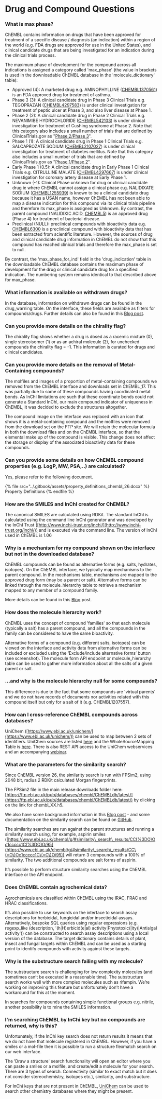 # Drug and Compound Questions

### What is max phase?

ChEMBL contains information on drugs that have been approved for treatment of a specific disease / diagnosis (an indication) within a region of the world (e.g. FDA drugs are approved for use in the United States), and clinical candidate drugs that are being investigated for an indication during the clinical trials process.&#x20;

The maximum phase of development for the compound across all indications is assigned a category called 'max\_phase' (the value in brackets is used in the downloadable ChEMBL database in the 'molecule\_dictionary' table):

* Approved (4): A marketed drug e.g. AMINOPHYLLINE ([CHEMBL1370561](https://www.ebi.ac.uk/chembl/compound\_report\_card/CHEMBL1370561/)) is an FDA approved drug for treatment of asthma.&#x20;
* Phase 3 (3): A clinical candidate drug in Phase 3 Clinical Trials e.g. TEGOPRAZAN ([CHEMBL4297583](https://www.ebi.ac.uk/chembl/compound\_report\_card/CHEMBL4297583/)) is under clinical investigation for treatment of peptic ulcer at Phase 3, and also liver disease at Phase 1.&#x20;
* Phase 2 (2): A clinical candidate drug in Phase 2 Clinical Trials e.g. NEVANIMIBE HYDROCHLORIDE ([CHEMBL542103](https://www.ebi.ac.uk/chembl/compound\_report\_card/CHEMBL542103/)) is under clinical investigation for treatment of Cushing syndrome at Phase 2. Note that this category also includes a small number of trials that are defined by ClinicalTrials.gov as "[Phase 2/Phase 3](https://prsinfo.clinicaltrials.gov/definitions.html)".
* Phase 1 (1): A clinical candidate drug in Phase 1 Clinical Trials e.g. SALCAPROZATE SODIUM ([CHEMBL2107027](https://www.ebi.ac.uk/chembl/compound\_report\_card/CHEMBL2107027/)) is under clinical investigation for treatment of diabetes mellitus. Note that this category also includes a small number of trials that are defined by ClinicalTrials.gov as "[Phase 1/Phase 2](https://prsinfo.clinicaltrials.gov/definitions.html)".
* Early Phase 1 (0.5): A clinical candidate drug in Early Phase 1 Clinical Trials e.g. CITRULLINE MALATE ([CHEMBL4297667](https://www.ebi.ac.uk/chembl/compound\_report\_card/CHEMBL4297667/)) is under clinical investigation for coronary artery disease at Early Phase 1.
* Unknown (-1): Clinical Phase unknown for drug or clinical candidate drug ie where ChEMBL cannot assign a clinical phase e.g. NALIDIXATE SODIUM ([CHEMBL1255939](https://www.ebi.ac.uk/chembl/compound\_report\_card/CHEMBL1255939/)) is known to be a clinical candidate drug because it has a USAN name, however ChEMBL has not been able to map a disease indication for this compound via its clinical trials pipeline and therefore its max\_phase is assigned as Unknown. By contrast, the parent compound (NALIDIXIC ACID, [CHEMBL5](https://www.ebi.ac.uk/chembl/compound\_report\_card/CHEMBL5/)) is an approved drug (Phase 4) for treatment of bacterial disease. &#x20;
* Preclinical (NULL): preclinical compounds with bioactivity data e.g. [CHEMBL6300](https://www.ebi.ac.uk/chembl/compound\_report\_card/CHEMBL6300/) is a preclinical compound with bioactivity data that has been extracted from scientific literature. However, the sources of drug and clinical candidate drug information in ChEMBL do not show that this compound has reached clinical trials and therefore the max\_phase is set to null.&#x20;

By contrast, the 'max\_phase\_for\_ind' field in the 'drug\_indication' table in the downloadable ChEMBL database contains the maximum phase of development for the drug or clinical candidate drug for a specified indication. The numbering system remains identical to that described above for max\_phase. &#x20;

### **What information is available on withdrawn drugs?**

In the database, information on withdrawn drugs can be found in the drug\_warning table. On the interface, these fields are available as filters for compounds/drugs. Further details can also be found in this [Blog post](http://chembl.blogspot.com/2018/06/withdrawn-drugs.html).

### **Can you provide more details on the chirality flag?**

The chirality flag shows whether a drug is dosed as a racemic mixture (0), single stereoisomer (1) or as an achiral molecule (2), for unchecked compounds the chirality flag = -1. This information is curated for drugs and clinical candidates.

### Can you provide more details on the removal of Metal-Containing compounds?

The molfiles and images of a proportion of metal-containing compounds we removed from the ChEMBL interface and downloads set in ChEMBL\_17. This was partially due to some of these compounds having coordinated metal bonds. As InChI limitations are such that these coordinate bonds could not generate a Standard InChI, our main compound indicator of uniqueness in ChEMBL, it was decided to exclude the structures altogether.

The compound image on the interface was replaced with an icon that shows it is a metal-containing compound and the molfiles were removed from the download set on the FTP site. We will retain the molecular formula in both the download files and on the ChEMBL interface, so that the elemental make up of the compound is visible. This change does not affect the storage or display of the associated bioactivity data for these compounds.

### Can you provide some details on how ChEMBL compound properties (e.g. LogP, MW, PSA,..) are calculated?

Yes, please refer to the following document.&#x20;

{% file src="../.gitbook/assets/property_definitions_chembl_26.docx" %}
Property Definitions
{% endfile %}

### How are the SMILES and InChI created for ChEMBL?

The canonical SMILES are calculated using RDKit. The standard InChI is calculated using the command line InChI generator and was developed by the InChI Trust ([http://www.inchi-trust.org/inchi/](http://www.inchi-trust.org/inchi/)) and is executed via the command line. The version of InChI used in ChEMBL is 1.06

### **Why is a mechanism for my compound shown on the interface but not in the downloaded database?**

ChEMBL compounds can be found as alternative forms (e.g. salts, hydrates, isotopes). On the ChEMBL interface, we typically map mechanisms to the parent compound. In the mechanisms table, mechanisms are mapped to the approved drug form (may be a parent or salt). Alternative forms can be linked through the molecule\_hierarchy table to retrieve a mechanism mapped to any member of a compound family.

More details can be found in this [Blog](http://chembl.blogspot.com/2020/09/molecule-hierarchy.html) post.

### How does the molecule hierarchy work?

ChEMBL uses the concept of compound 'families' so that each molecule (typically a salt) has a parent compound, and all the compounds in the family can be considered to have the same bioactivity.&#x20;

Alternative forms of a compound (e.g. different salts, isotopes) can be viewed on the interface and activity data from alternative forms can be included or excluded using the ‘Exclude/include alternative forms’ button (see screenshot). The molecule form API endpoint or molecule\_hierarchy table can be used to gather more information about all the salts of a given parent or salt.

### ...and why is the molecule hierarchy null for some compounds?

This difference is due to the fact that some compounds are 'virtual parents' and we do not have records of documents nor activities related with this compound itself but only for a salt of it (e.g. CHEMBL1207557).&#x20;

### How can I cross-reference ChEMBL compounds across databases?

UniChem ([https://www.ebi.ac.uk/unichem/](https://www.ebi.ac.uk/unichem/)) can be used to map between 2 sets of identifiers. UniChem sources are listed [here](https://www.ebi.ac.uk/unichem/sources) and the WholeSourceMapping Table is [here](dir:https://ftp.ebi.ac.uk/pub/databases/chembl/UniChem/data/wholeSourceMapping/). There is also REST API access to the UniChem webservices and an accompanying [webinar](https://www.youtube.com/watch?v=6GOU\_7Doajw).&#x20;

### **What are the parameters for the similarity search?**

Since ChEMBL version 26, the similarity search is run with FPSim2, using 2048 bit, radius 2 RDKit calculated Morgan fingerprints.

The FPSim2 file in the main release downloads folder here: [https://ftp.ebi.ac.uk/pub/databases/chembl/ChEMBLdb/latest/](https://ftp.ebi.ac.uk/pub/databases/chembl/ChEMBLdb/latest/) by clicking on the link for chembl\_XX.h5.

We also have some background information in this [Blog post](http://chembl.blogspot.com/2019/01/fpsim2-simple-python3-molecular.html) - and some documentation on the similarity search can be found on [GitHub](https://github.com/chembl/FPSim2).

The similarity searches are run against the parent structures and running a similarity search using, for example, aspirin smiles ([https://www.ebi.ac.uk/chembl/g/#similarity\_search\_results/CC(%3DO)Oc1ccccc1C(%3DO)O/95](https://www.ebi.ac.uk/chembl/g/#similarity\_search\_results/CC\(=O\)Oc1ccccc1C\(=O\)O/95)) will return 3 compounds with a 100% of similarity. The two additional compounds are salt forms of aspirin.&#x20;

It’s possible to perform structure similarity searches using the ChEMBL interface or the API endpoint.

### **Does ChEMBL contain agrochemical data?**

Agrochemicals are classified within ChEMBL using the IRAC, FRAC and HRAC classifications.&#x20;

It’s also possible to use keywords on the interface to search assay descriptions for herbicidal, fungicidal and/or insecticidal assays. Alternatively, bespoke SQL queries using regular expressions (e.g. regexp\_like (description, '(h|H)erbicid(e|al) activity|Phytotoxic(|ity)|Antialgal activity')) can be constructed to search assay descriptions using a local version of the database. The target dictionary contains details of plant, insect and fungal targets within ChEMBL and can be used as a starting point to identify compounds with activity against these targets.

### **Why is the substructure search failing with my molecule?**

The substructure search is challenging for low complexity molecules (and sometimes can’t be executed in a reasonable time). The substructure search works well with more complex molecules such as rifampin. We’re working on improving this feature but unfortunately don’t have a workaround for this at the moment.

In searches for compounds containing simple functional groups e.g. nitrile, another possibility is to mine the SMILES information.

### **I'm searching ChEMBL by InChi key but no compounds are returned, why is this?**

Unfortunately, if the InChi key search does not return results it means that we do not have that molecule registered in ChEMBL. However, if you have a smiles or a mol-file then it is possible to run a structure flexmatch search on our web interface.&#x20;

The 'Draw a structure' search functionality will open an editor where you can paste a smiles or a molfile, and create/edit a molecule for your search. There are 3 types of search. Connectivity (similar to exact match but it does not consider stereochemistry, isotopes etc.), similarity, and substructure.&#x20;

For InChi keys that are not present in ChEMBL, [UniChem](https://www.ebi.ac.uk/unichem/) can be used to search other chemistry databases where they might be present.
